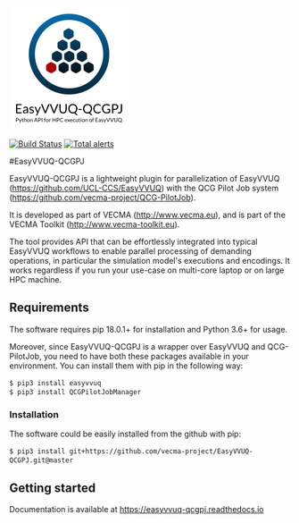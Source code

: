 
![](docs/images/easypj-logo.png)

[![Build Status](https://travis-ci.org/vecma-project/EasyVVUQ-QCGPJ.svg?branch=master)](https://travis-ci.org/vecma-project/EasyVVUQ-QCGPJ)
[![Total alerts](https://img.shields.io/lgtm/alerts/g/vecma-project/EasyVVUQ-QCGPJ.svg?logo=lgtm&logoWidth=18)](https://lgtm.com/projects/g/vecma-project/EasyVVUQ-QCGPJ/alerts/)

#EasyVVUQ-QCGPJ

EasyVVUQ-QCGPJ is a lightweight plugin for parallelization of EasyVVUQ (https://github.com/UCL-CCS/EasyVVUQ)
with the QCG Pilot Job system (https://github.com/vecma-project/QCG-PilotJob).

It is developed as part of VECMA (http://www.vecma.eu), and is part of the VECMA Toolkit (http://www.vecma-toolkit.eu).

The tool provides API that can be effortlessly integrated into typical EasyVVUQ workflows to enable parallel processing
of demanding operations, in particular the simulation model's executions and encodings.
It works regardless if you run your use-case on multi-core laptop or on large HPC machine.


## Requirements
The software requires pip 18.0.1+ for installation and Python 3.6+ for usage.

Moreover, since EasyVVUQ-QCGPJ is a wrapper over EasyVVUQ and QCG-PilotJob, you need to have
both these packages available in your environment. You can install them with pip in the following way:
```
$ pip3 install easyvvuq
$ pip3 install QCGPilotJobManager
```

### Installation
The software could be easily installed from the github with pip:

```
$ pip3 install git+https://github.com/vecma-project/EasyVVUQ-QCGPJ.git@master
```

## Getting started
Documentation is available at https://easyvvuq-qcgpj.readthedocs.io
